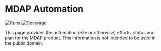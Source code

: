 # MDAP Automation
![Runs](https://badges.openebs.ci/badge/E2E%20runs-39-orange.svg)
![Coverage](https://badges.openebs.ci/badge/E2E%20coverage-39%25-green.svg)




This page provides the automation (e2e or otherwise) efforts, status and plan for the MDAP product. This information is not intended to be used in the public domain.



